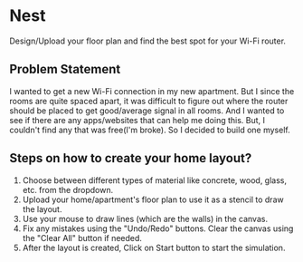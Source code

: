 # Nest
Design/Upload your floor plan and find the best spot for your Wi-Fi router.

## Problem Statement
I wanted to get a new Wi-Fi connection in my new apartment. But I since the rooms are quite spaced apart, it was difficult to figure out where the router should be placed to get good/average signal in all rooms. And I wanted to see if there are any apps/websites that can help me doing this. But, I couldn't find any that was free(I'm broke). So I decided to build one myself.

## Steps on how to create your home layout?
1. Choose between different types of material like concrete, wood, glass, etc. from the dropdown.
2. Upload your home/apartment's floor plan to use it as a stencil to draw the layout.
3. Use your mouse to draw lines (which are the walls) in the canvas.
4. Fix any mistakes using the "Undo/Redo" buttons. Clear the canvas using the "Clear All" button if needed.
5. After the layout is created, Click on Start button to start the simulation.

